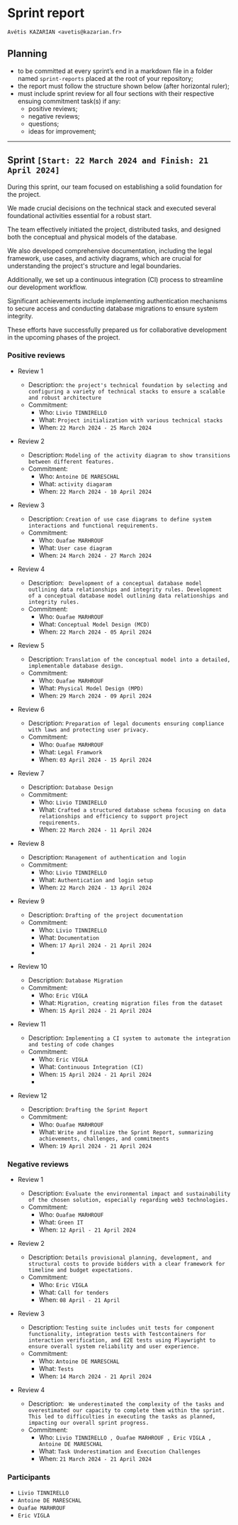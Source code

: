 # Sprint report

`Avétis KAZARIAN <avetis@kazarian.fr>`

## Planning

- to be committed at every sprint’s end in a markdown file in a folder named `sprint-reports` placed at the root of your repository;
- the report must follow the structure shown below (after horizontal ruler);
- must include sprint review for all four sections with their respective ensuing commitment task(s) if any:
  - positive reviews;
  - negative reviews;
  - questions;
  - ideas for improvement;

---

## Sprint `[Start: 22 March 2024 and Finish: 21 April 2024]`



During this sprint, our team focused on establishing a solid foundation for the project.

We made crucial decisions on the technical stack and executed several foundational activities essential for a robust start.

The team effectively initiated the project, distributed tasks, and designed both the conceptual and physical models of the database.

We also developed comprehensive documentation, including the legal framework, use cases, and activity diagrams, which are crucial for understanding the project's structure and legal boundaries.

Additionally, we set up a continuous integration (CI) process to streamline our development workflow.

Significant achievements include implementing authentication mechanisms to secure access and conducting database migrations to ensure system integrity.

These efforts have successfully prepared us for collaborative development in the upcoming phases of the project.

### Positive reviews

- Review 1
  - Description: `the project's technical foundation by selecting and configuring a variety of technical stacks to ensure a scalable and robust architecture `
  - Commitment:
    - Who: `Livio TINNIRELLO`
    - What: `Project initialization with various technical stacks`
    - When: `22 March 2024 - 25 March 2024`
- Review 2
  - Description: `Modeling of the activity diagram to show transitions between different features.`
  - Commitment:
    - Who: `Antoine DE MARESCHAL`
    - What: `activity diagaram`
    - When: `22 March 2024 - 10 April 2024`
- Review 3
  - Description: `Creation of use case diagrams to define system interactions and functional requirements.`
  - Commitment:
    - Who: `Ouafae MARHROUF`
    - What: `User case diagram`
    - When: `24 March 2024 - 27 March 2024`
- Review 4
  - Description: ` Development of a conceptual database model outlining data relationships and integrity rules. Development of a conceptual database model outlining data relationships and integrity rules.`
  - Commitment:
    - Who: `Ouafae MARHROUF`
    - What: `Conceptual Model Design (MCD)`
    - When: `22 March 2024 - 05 April 2024`
- Review 5
  - Description: `Translation of the conceptual model into a detailed, implementable database design.`
  - Commitment:
    - Who: `Ouafae MARHROUF`
    - What: `Physical Model Design (MPD)`
    - When: `29 March 2024 - 09 April 2024`
- Review 6
  - Description: `Preparation of legal documents ensuring compliance with laws and protecting user privacy.`
  - Commitment:
    - Who: `Ouafae MARHROUF`
    - What: `Legal Framwork`
    - When: `03 April 2024 - 15 April 2024`

- Review 7
  - Description: `Database Design `
  - Commitment:
    - Who: `Livio TINNIRELLO`
    - What: `Crafted a structured database schema focusing on data relationships and efficiency to support project requirements.`
    - When: `22 March 2024 - 11 April 2024`

- Review 8
  - Description: `Management of authentication and login `
  - Commitment:
    - Who: `Livio TINNIRELLO`
    - What: `Authentication and login setup`
    - When: `22 March 2024 - 13 April 2024`

- Review 9
  - Description: `Drafting of the project documentation  `
  - Commitment:
    - Who: `Livio TINNIRELLO`
    - What: `Documentation`
    - When: `17 April 2024 - 21 April 2024`
    -
- Review 10
  - Description: `Database Migration `
  - Commitment:
    - Who: `Eric VIGLA`
    - What: `Migration, creating migration files from the dataset `
    - When: `15 April 2024 - 21 April 2024`

- Review 11
  - Description: `Implementing a CI system to automate the integration and testing of code changes   `
  - Commitment:
    - Who: `Eric VIGLA `
    - What: `Continuous Integration (CI) `
    - When: `15 April 2024 - 21 April 2024`
    -
- Review 12
  - Description: `Drafting the Sprint Report  `
  - Commitment:
    - Who: `Ouafae MARHROUF `
    - What: `Write and finalize the Sprint Report, summarizing achievements, challenges, and commitments `
    - When: `19 April 2024 - 21 April 2024`



### Negative reviews

- Review 1
  - Description: `Evaluate the environmental impact and sustainability of the chosen solution, especially regarding web3 technologies.`
  - Commitment:
    - Who: `Ouafae MARHROUF`
    - What: `Green IT `
    - When: `12 April - 21 April 2024`
- Review 2
  - Description: `Details provisional planning, development, and structural costs to provide bidders with a clear framework for timeline and budget expectations.`
  - Commitment:
    - Who: `Eric VIGLA`
    - What: `Call for tenders`
    - When: `08 April - 21 April`

- Review 3
  - Description: `Testing suite includes unit tests for component functionality, integration tests with Testcontainers for interaction verification, and E2E tests using Playwright to ensure overall system reliability and user experience.`
  - Commitment:
    - Who: `Antoine DE MARESCHAL`
    - What: `Tests`
    - When: `14 March 2024 - 21 April 2024`

- Review 4
  - Description: ` We underestimated the complexity of the tasks and overestimated our capacity to complete them within the sprint. This led to difficulties in executing the tasks as planned, impacting our overall sprint progress.`
  - Commitment:
    - Who: `Livio TINNIRELLO , Ouafae MARHROUF , Eric VIGLA , Antoine DE MARESCHAL`
    - What: `Task Underestimation and Execution Challenges`
    - When: `21 March 2024 - 21 April 2024`



### Participants

- `Livio TINNIRELLO`
- `Antoine DE MARESCHAL`
- `Ouafae MARHROUF`
- `Eric VIGLA`

